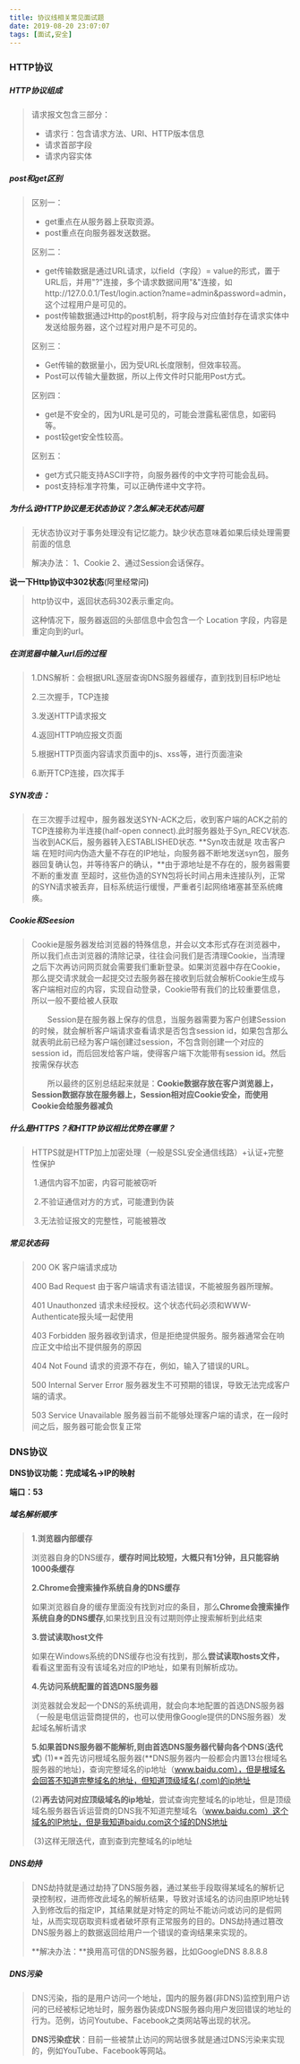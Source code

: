 ```yaml
---
title: 协议线相关常见面试题
date: 2019-08-20 23:07:07
tags: [面试,安全]
---
```




### HTTP协议



##### HTTP协议组成

> 请求报文包含三部分：
>
> - 请求行：包含请求方法、URI、HTTP版本信息
> - 请求首部字段
> - 请求内容实体

##### post和get区别

> 区别一：
>
> - get重点在从服务器上获取资源。
> - post重点在向服务器发送数据。
>
> 区别二：
>
> - get传输数据是通过URL请求，以field（字段）= value的形式，置于URL后，并用"?"连接，多个请求数据间用"&"连接，如http://127.0.0.1/Test/login.action?name=admin&password=admin，这个过程用户是可见的。
> - post传输数据通过Http的post机制，将字段与对应值封存在请求实体中发送给服务器，这个过程对用户是不可见的。
>
> 区别三：
>
> - Get传输的数据量小，因为受URL长度限制，但效率较高。
> - Post可以传输大量数据，所以上传文件时只能用Post方式。
>
> 区别四：
>
> - get是不安全的，因为URL是可见的，可能会泄露私密信息，如密码等。
> - post较get安全性较高。
>
> 区别五：
>
> - get方式只能支持ASCII字符，向服务器传的中文字符可能会乱码。
> - post支持标准字符集，可以正确传递中文字符。

##### 为什么说HTTP协议是无状态协议？怎么解决无状态问题

> 无状态协议对于事务处理没有记忆能力。缺少状态意味着如果后续处理需要前面的信息
>
> 解决办法： 1、Cookie 2、通过Session会话保存。



**说一下Http协议中302状态**(阿里经常问)

> http协议中，返回状态码302表示重定向。
>
> 这种情况下，服务器返回的头部信息中会包含一个 Location 字段，内容是重定向到的url。



##### 在浏览器中输入url后的过程

> 1.DNS解析：会根据URL逐层查询DNS服务器缓存，直到找到目标IP地址
>
> 2.三次握手，TCP连接
>
> 3.发送HTTP请求报文
>
> 4.返回HTTP响应报文页面
>
> 5.根据HTTP页面内容请求页面中的js、xss等，进行页面渲染
>
> 6.断开TCP连接，四次挥手



##### SYN攻击：

> ​	在三次握手过程中，服务器发送SYN-ACK之后，收到客户端的ACK之前的TCP连接称为半连接(half-open connect).此时服务器处于Syn_RECV状态.当收到ACK后，服务器转入ESTABLISHED状态.
> **Syn攻击就是 攻击客户端 在短时间内伪造大量不存在的IP地址，向服务器不断地发送syn包，服务器回复确认包，并等待客户的确认，**由于源地址是不存在的，服务器需要不断的重发直 至超时，这些伪造的SYN包将长时间占用未连接队列，正常的SYN请求被丢弃，目标系统运行缓慢，严重者引起网络堵塞甚至系统瘫痪。



##### Cookie和Seesion

> ​	Cookie是服务器发给浏览器的特殊信息，并会以文本形式存在浏览器中，所以我们点击浏览器的清除记录，往往会问我们是否清理Cookie，当清理之后下次再访问网页就会需要我们重新登录。如果浏览器中存在Cookie，那么提交请求就会一起提交过去服务器在接收到后就会解析Cookie生成与客户端相对应的内容，实现自动登录，Cookie带有我们的比较重要信息，所以一般不要给被人获取
>
> 　　Session是在服务器上保存的信息，当服务器需要为客户创建Session的时候，就会解析客户端请求查看请求是否包含session id，如果包含那么就表明此前已经为客户端创建过session，不包含则创建一个对应的session id，而后回发给客户端，使得客户端下次能带有session id。然后按需保存状态
>
> 　　所以最终的区别总结起来就是：**Cookie数据存放在客户浏览器上，Session数据存放在服务器上，Session相对应Cookie安全，而使用Cookie会给服务器减负**

##### 什么是HTTPS？和HTTP协议相比优势在哪里？

> HTTPS就是HTTP加上加密处理（一般是SSL安全通信线路）+认证+完整性保护
>
> ​	1.通信内容不加密，内容可能被窃听
>
> ​	2.不验证通信对方的方式，可能遭到伪装
>
> ​	3.无法验证报文的完整性，可能被篡改

##### 常见状态码

> 200  OK    客户端请求成功
>
>    400  Bad Request   由于客户端请求有语法错误，不能被服务器所理解。
>
>    401  Unauthonzed   请求未经授权。这个状态代码必须和WWW-Authenticate报头域一起使用
>
>    403   Forbidden   服务器收到请求，但是拒绝提供服务。服务器通常会在响应正文中给出不提供服务的原因
>
>    404   Not Found   请求的资源不存在，例如，输入了错误的URL。
>
>    500  Internal Server Error 服务器发生不可预期的错误，导致无法完成客户端的请求。
>
>   503  Service Unavailable   服务器当前不能够处理客户端的请求，在一段时间之后，服务器可能会恢复正常



### DNS协议

**DNS协议功能：完成域名->IP的映射**

**端口：53**

##### 域名解析顺序

> **1.浏览器内部缓存**
>
> ​	浏览器自身的DNS缓存，**缓存时间比较短，大概只有1分钟，且只能容纳1000条缓存**
>
> **2.Chrome会搜索操作系统自身的DNS缓存**
>
> ​	如果浏览器自身的缓存里面没有找到对应的条目，那么**Chrome会搜索操作系统自身的DNS缓存**,如果找到且没有过期则停止搜索解析到此结束
>
> **3.尝试读取host文件**
>
> ​	如果在Windows系统的DNS缓存也没有找到，那么**尝试读取hosts文件，** 看看这里面有没有该域名对应的IP地址，如果有则解析成功。
>
> **4.先访问系统配置的首选DNS服务器**
>
> ​	浏览器就会发起一个DNS的系统调用，就会向本地配置的首选DNS服务器（一般是电信运营商提供的，也可以使用像Google提供的DNS服务器）发起域名解析请求
>
> **5.如果首DNS服务器不能解析,则由首选DNS服务器代替向各个DNS**(**迭代式**)
> 	(1)**首先访问根域名服务器(**DNS服务器内一般都会内置13台根域名服务器的地址)，查询完整域名的ip地址（www.baidu.com），但是根域名会回答不知道完整域名的地址，但知道顶级域名(.com)的ip地址
>
> ​	(2)**再去访问对应顶级域名的ip地址**，尝试查询完整域名的ip地址，但是顶级域名服务器告诉运营商的DNS我不知道完整域名（www.baidu.com）这个域名的IP地址，但是我知道baidu.com这个域的DNS地址
>
> ​	(3)这样无限迭代，直到查到完整域名的ip地址

##### DNS劫持

> ​	DNS劫持就是通过劫持了DNS服务器，通过某些手段取得某域名的解析记录控制权，进而修改此域名的解析结果，导致对该域名的访问由原IP地址转入到修改后的指定IP，其结果就是对特定的网址不能访问或访问的是假网址，从而实现窃取资料或者破坏原有正常服务的目的。DNS劫持通过篡改DNS服务器上的数据返回给用户一个错误的查询结果来实现的。
>
> **解决办法：**换用高可信的DNS服务器，比如GoogleDNS 8.8.8.8

##### DNS污染

> ​	DNS污染，指的是用户访问一个地址，国内的服务器(非DNS)监控到用户访问的已经被标记地址时，服务器伪装成DNS服务器向用户发回错误的地址的行为。范例，访问Youtube、Facebook之类网站等出现的状况。
>
> ​	**DNS污染症状**：目前一些被禁止访问的网站很多就是通过DNS污染来实现的，例如YouTube、Facebook等网站。